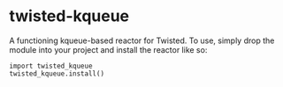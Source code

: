twisted-kqueue
==============

A functioning kqueue-based reactor for Twisted. To use, simply drop the
module into your project and install the reactor like so:

    import twisted_kqueue
    twisted_kqueue.install()
